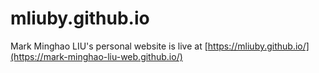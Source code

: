 # mliuby.github.io
Mark Minghao LIU's personal website is live at [https://mliuby.github.io/](https://mark-minghao-liu-web.github.io/)
